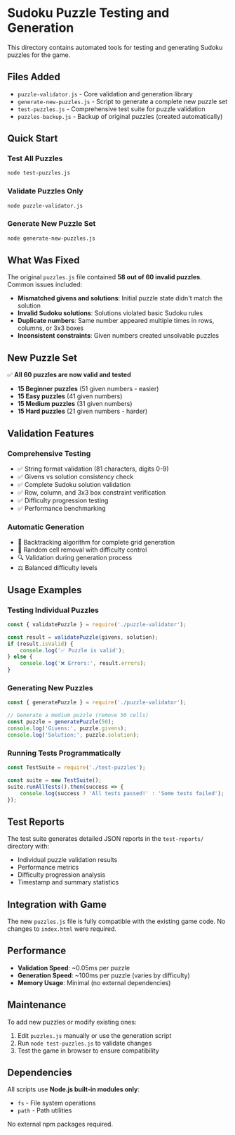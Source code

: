 # Sudoku Puzzle Testing and Generation

This directory contains automated tools for testing and generating Sudoku puzzles for the game.

## Files Added

- `puzzle-validator.js` - Core validation and generation library
- `generate-new-puzzles.js` - Script to generate a complete new puzzle set
- `test-puzzles.js` - Comprehensive test suite for puzzle validation
- `puzzles-backup.js` - Backup of original puzzles (created automatically)

## Quick Start

### Test All Puzzles
```bash
node test-puzzles.js
```

### Validate Puzzles Only
```bash
node puzzle-validator.js
```

### Generate New Puzzle Set
```bash
node generate-new-puzzles.js
```

## What Was Fixed

The original `puzzles.js` file contained **58 out of 60 invalid puzzles**. Common issues included:

- **Mismatched givens and solutions**: Initial puzzle state didn't match the solution
- **Invalid Sudoku solutions**: Solutions violated basic Sudoku rules
- **Duplicate numbers**: Same number appeared multiple times in rows, columns, or 3x3 boxes
- **Inconsistent constraints**: Given numbers created unsolvable puzzles

## New Puzzle Set

✅ **All 60 puzzles are now valid and tested**

- **15 Beginner puzzles** (51 given numbers - easier)
- **15 Easy puzzles** (41 given numbers)  
- **15 Medium puzzles** (31 given numbers)
- **15 Hard puzzles** (21 given numbers - harder)

## Validation Features

### Comprehensive Testing
- ✅ String format validation (81 characters, digits 0-9)
- ✅ Givens vs solution consistency check
- ✅ Complete Sudoku solution validation
- ✅ Row, column, and 3x3 box constraint verification
- ✅ Difficulty progression testing
- ✅ Performance benchmarking

### Automatic Generation
- 🎯 Backtracking algorithm for complete grid generation
- 🎲 Random cell removal with difficulty control
- 🔍 Validation during generation process
- ⚖️ Balanced difficulty levels

## Usage Examples

### Testing Individual Puzzles
```javascript
const { validatePuzzle } = require('./puzzle-validator');

const result = validatePuzzle(givens, solution);
if (result.isValid) {
    console.log('✅ Puzzle is valid');
} else {
    console.log('❌ Errors:', result.errors);
}
```

### Generating New Puzzles
```javascript
const { generatePuzzle } = require('./puzzle-validator');

// Generate a medium puzzle (remove 50 cells)
const puzzle = generatePuzzle(50);
console.log('Givens:', puzzle.givens);
console.log('Solution:', puzzle.solution);
```

### Running Tests Programmatically
```javascript
const TestSuite = require('./test-puzzles');

const suite = new TestSuite();
suite.runAllTests().then(success => {
    console.log(success ? 'All tests passed!' : 'Some tests failed');
});
```

## Test Reports

The test suite generates detailed JSON reports in the `test-reports/` directory with:

- Individual puzzle validation results
- Performance metrics
- Difficulty progression analysis
- Timestamp and summary statistics

## Integration with Game

The new `puzzles.js` file is fully compatible with the existing game code. No changes to `index.html` were required.

## Performance

- **Validation Speed**: ~0.05ms per puzzle
- **Generation Speed**: ~100ms per puzzle (varies by difficulty)
- **Memory Usage**: Minimal (no external dependencies)

## Maintenance

To add new puzzles or modify existing ones:

1. Edit `puzzles.js` manually or use the generation script
2. Run `node test-puzzles.js` to validate changes
3. Test the game in browser to ensure compatibility

## Dependencies

All scripts use **Node.js built-in modules only**:
- `fs` - File system operations
- `path` - Path utilities

No external npm packages required.